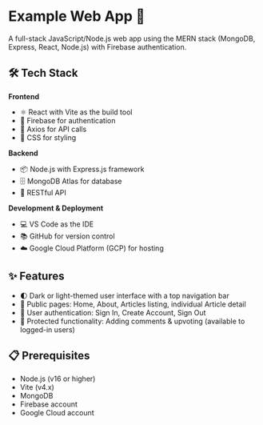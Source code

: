 # Example Web App 🚀

A full-stack JavaScript/Node.js web app using the MERN stack (MongoDB, Express, React, Node.js) with Firebase authentication.

## 🛠️ Tech Stack


<summary><strong>Frontend</strong></summary>

- ⚛️ React with Vite as the build tool
- 🔐 Firebase for authentication
- 📡 Axios for API calls
- 🎨 CSS for styling



<summary><strong>Backend</strong></summary>

- 📦 Node.js with Express.js framework
- 🗄️ MongoDB Atlas for database
- 🔄 RESTful API



<summary><strong>Development & Deployment</strong></summary>

- 💻 VS Code as the IDE
- 📚 GitHub for version control
- ☁️ Google Cloud Platform (GCP) for hosting


## ✨ Features

- 🌓 Dark or light-themed user interface with a top navigation bar
- 📱 Public pages: Home, About, Articles listing, individual Article detail
- 🔐 User authentication: Sign In, Create Account, Sign Out
- 💬 Protected functionality: Adding comments & upvoting (available to logged-in users)

## 📋 Prerequisites

- Node.js (v16 or higher)
- Vite (v4.x)
- MongoDB
- Firebase account
- Google Cloud account
